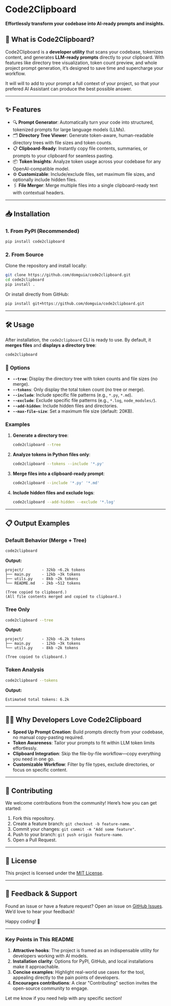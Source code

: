 # **Code2Clipboard**

**Effortlessly transform your codebase into AI-ready prompts and insights.**

## 🚀 **What is Code2Clipboard?**

Code2Clipboard is a **developer utility** that scans your codebase, tokenizes content, and generates **LLM-ready prompts** directly to your clipboard. With features like directory tree visualization, token count preview, and whole project prompt generation, it’s designed to save time and supercharge your workflow.

It will will to add to your prompt a full context of your project, so that your prefered AI Assistant can produce the best possible answer.

---

## ✨ **Features**

- 🔍 **Prompt Generator**: Automatically turn your code into structured, tokenized prompts for large language models (LLMs).  
- 🗂️ **Directory Tree Viewer**: Generate token-aware, human-readable directory trees with file sizes and token counts.  
- 📋 **Clipboard-Ready**: Instantly copy file contents, summaries, or prompts to your clipboard for seamless pasting.  
- 📦 **Token Insights**: Analyze token usage across your codebase for any OpenAI-compatible model.  
- ⚙️ **Customizable**: Include/exclude files, set maximum file sizes, and optionally include hidden files.  
- 🖇️ **File Merger**: Merge multiple files into a single clipboard-ready text with contextual headers.  

---

## 📥 **Installation**

### 1. **From PyPI (Recommended)**

```bash
pip install code2clipboard
```

### 2. **From Source**

Clone the repository and install locally:

```bash
git clone https://github.com/domguia/code2clipboard.git
cd code2clipboard
pip install .
```

Or install directly from GitHub:

```bash
pip install git+https://github.com/domguia/code2clipboard.git
```

---

## 🛠️ **Usage**

After installation, the `code2clipboard` CLI is ready to use. By default, it **merges files** and **displays a directory tree**:

```bash
code2clipboard
```

### 🔧 **Options**

- **`--tree`**: Display the directory tree with token counts and file sizes (no merge).
- **`--tokens`**: Only display the total token count (no tree or merge).
- **`--include`**: Include specific file patterns (e.g., `*.py`, `*.md`).
- **`--exclude`**: Exclude specific file patterns (e.g., `*.log`, `node_modules/`).
- **`--add-hidden`**: Include hidden files and directories.
- **`--max-file-size`**: Set a maximum file size (default: 20KB).

### Examples

1. **Generate a directory tree**:
   ```bash
   code2clipboard --tree
   ```

2. **Analyze tokens in Python files only**:
   ```bash
   code2clipboard --tokens --include '*.py'
   ```

3. **Merge files into a clipboard-ready prompt**:
   ```bash
   code2clipboard --include '*.py' '*.md'
   ```

4. **Include hidden files and exclude logs**:
   ```bash
   code2clipboard --add-hidden --exclude '*.log'
   ```

---

## 📋 **Output Examples**

### **Default Behavior (Merge + Tree)**

```bash
code2clipboard
```

**Output:**
```
project/        - 32kb ~6.2k tokens
├── main.py     - 12kb ~3k tokens
├── utils.py    - 8kb ~2k tokens
└── README.md   - 2kb ~512 tokens

(Tree copied to clipboard.)
(All file contents merged and copied to clipboard.)
```

### **Tree Only**

```bash
code2clipboard --tree
```

**Output:**
```
project/        - 32kb ~6.2k tokens
├── main.py     - 12kb ~3k tokens
└── utils.py    - 8kb ~2k tokens

(Tree copied to clipboard.)
```

### **Token Analysis**

```bash
code2clipboard --tokens
```

**Output:**
```
Estimated total tokens: 6.2k
```

---

## 🧑‍💻 **Why Developers Love Code2Clipboard**

- **Speed Up Prompt Creation**: Build prompts directly from your codebase, no manual copy-pasting required.  
- **Token Awareness**: Tailor your prompts to fit within LLM token limits effortlessly.  
- **Clipboard Integration**: Skip the file-by-file workflow—copy everything you need in one go.  
- **Customizable Workflow**: Filter by file types, exclude directories, or focus on specific content.  

---

## 🤝 **Contributing**

We welcome contributions from the community! Here’s how you can get started:

1. Fork this repository.
2. Create a feature branch: `git checkout -b feature-name`.
3. Commit your changes: `git commit -m "Add some feature"`.
4. Push to your branch: `git push origin feature-name`.
5. Open a Pull Request.

---

## 📄 **License**

This project is licensed under the [MIT License](LICENSE).

---

## 🌟 **Feedback & Support**

Found an issue or have a feature request? Open an issue on [GitHub Issues](https://github.com/domguia/code2clipboard/issues). We’d love to hear your feedback!

Happy coding! 🚀

---

### Key Points in This README

1. **Attractive hooks**: The project is framed as an indispensable utility for developers working with AI models.
2. **Installation clarity**: Options for PyPI, GitHub, and local installations make it approachable.
3. **Concise examples**: Highlight real-world use cases for the tool, appealing directly to the pain points of developers.
4. **Encourages contributions**: A clear "Contributing" section invites the open-source community to engage.

Let me know if you need help with any specific section!